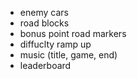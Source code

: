 * enemy cars
* road blocks
* bonus point road markers
* diffuclty ramp up
* music (title, game, end)
* leaderboard
